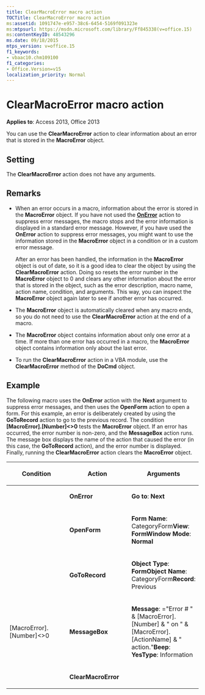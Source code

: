 ```yaml
---
title: ClearMacroError macro action
TOCTitle: ClearMacroError macro action
ms:assetid: 1091747e-e957-38c6-6454-5169f091323e
ms:mtpsurl: https://msdn.microsoft.com/library/Ff845338(v=office.15)
ms:contentKeyID: 48543296
ms.date: 09/18/2015
mtps_version: v=office.15
f1_keywords:
- vbaac10.chm109100
f1_categories:
- Office.Version=v15
localization_priority: Normal
---
```


# ClearMacroError macro action


**Applies to**: Access 2013, Office 2013


You can use the **ClearMacroError** action to clear information about an error that is stored in the **MacroError** object.

## Setting

The **ClearMacroError** action does not have any arguments.

## Remarks

- When an error occurs in a macro, information about the error is stored in the **MacroError** object. If you have not used the **[OnError](onerror-macro-action.md)** action to suppress error messages, the macro stops and the error information is displayed in a standard error message. However, if you have used the **OnError** action to suppress error messages, you might want to use the information stored in the **MacroError** object in a condition or in a custom error message.
    
  After an error has been handled, the information in the **MacroError** object is out of date, so it is a good idea to clear the object by using the **ClearMacroError** action. Doing so resets the error number in the **MacroError** object to 0 and clears any other information about the error that is stored in the object, such as the error description, macro name, action name, condition, and arguments. This way, you can inspect the **MacroError** object again later to see if another error has occurred.

- The **MacroError** object is automatically cleared when any macro ends, so you do not need to use the **ClearMacroError** action at the end of a macro.

- The **MacroError** object contains information about only one error at a time. If more than one error has occurred in a macro, the **MacroError** object contains information only about the last error.

- To run the **ClearMacroError** action in a VBA module, use the **ClearMacroError** method of the **DoCmd** object.

## Example

The following macro uses the **OnError** action with the **Next** argument to suppress error messages, and then uses the **OpenForm** action to open a form. For this example, an error is deliberately created by using the **GoToRecord** action to go to the previous record. The condition **\[MacroError\].\[Number\]\<\>0** tests the **MacroError** object. If an error has occurred, the error number is non-zero, and the **MessageBox** action runs. The message box displays the name of the action that caused the error (in this case, the **GoToRecord** action), and the error number is displayed. Finally, running the **ClearMacroError** action clears the **MacroError** object.

<table>
<colgroup>
<col style="width: 33%" />
<col style="width: 33%" />
<col style="width: 33%" />
</colgroup>
<thead>
<tr class="header">
<th><p>Condition</p></th>
<th><p>Action</p></th>
<th><p>Arguments</p></th>
</tr>
</thead>
<tbody>
<tr class="odd">
<td><p></p></td>
<td><p><strong>OnError</strong></p></td>
<td><p><strong>Go to</strong>: <strong>Next</strong></p></td>
</tr>
<tr class="even">
<td><p></p></td>
<td><p><strong>OpenForm</strong></p></td>
<td><p><strong>Form Name</strong>: CategoryForm<strong>View</strong>: <strong>FormWindow Mode</strong>: <strong>Normal</strong></p></td>
</tr>
<tr class="odd">
<td><p></p></td>
<td><p><strong>GoToRecord</strong></p></td>
<td><p><strong>Object Type</strong>: <strong>FormObject Name</strong>: CategoryForm<strong>Record</strong>: Previous</p></td>
</tr>
<tr class="even">
<td><p>[MacroError].[Number]&lt;&gt;0</p></td>
<td><p><strong>MessageBox</strong></p></td>
<td><p><strong>Message</strong>: =&quot;Error # &quot; &amp; [MacroError].[Number] &amp; &quot; on &quot; &amp; [MacroError].[ActionName] &amp; &quot; action.&quot;<strong>Beep</strong>: <strong>YesType</strong>: Information</p></td>
</tr>
<tr class="odd">
<td><p></p></td>
<td><p><strong>ClearMacroError</strong></p></td>
<td><p></p></td>
</tr>
</tbody>
</table>

